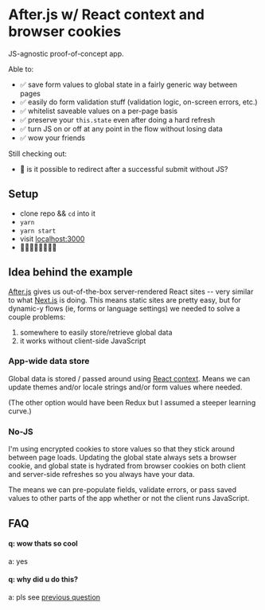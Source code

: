 # After.js w/ React context and browser cookies

JS-agnostic proof-of-concept app.

Able to:
- ✅ save form values to global state in a fairly generic way between pages
- ✅ easily do form validation stuff (validation logic, on-screen errors, etc.)
- ✅ whitelist saveable values on a per-page basis
- ✅ preserve your `this.state` even after doing a hard refresh
- ✅ turn JS on or off at any point in the flow without losing data
- ✅ wow your friends

Still checking out:
- 🤔 is it possible to redirect after a successful submit without JS?

## Setup

- clone repo && `cd` into it
- `yarn`
- `yarn start`
- visit [localhost:3000](http://localhost:3000)
- 🚀🚀🚀🚀🚀🚀🚀🚀

## Idea behind the example

[After.js](https://github.com/jaredpalmer/after.js) gives us out-of-the-box server-rendered React sites -- very similar to what [Next.js](https://github.com/zeit/next.js) is doing. This means static sites are pretty easy, but for dynamic-y flows (ie, forms or language settings) we needed to solve a couple problems:
1. somewhere to easily store/retrieve global data
2. it works without client-side JavaScript

### App-wide data store

Global data is stored / passed around using [React context](https://reactjs.org/docs/context.html).
Means we can update themes and/or locale strings and/or form values where needed.

(The other option would have been Redux but I assumed a steeper learning curve.)

### No-JS

I'm using encrypted cookies to store values so that they stick around between page loads.
Updating the global state always sets a browser cookie, and global state is hydrated from browser cookies on both client and server-side refreshes so you always have your data.

The means we can pre-populate fields, validate errors, or pass saved values to other parts of the app whether or not the client runs JavaScript.

## FAQ

#### q: wow thats so cool

a: yes

#### q: why did u do this?

a: pls see [previous question](https://github.com/pcraig3/after-no-js#q-wow-thats-so-cool)
